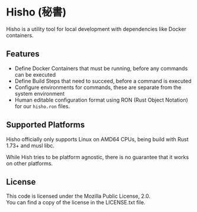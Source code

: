 # Hisho (秘書)

Hisho is a utility tool for local development with dependencies like Docker containers.

## Features

* Define Docker Containers that must be running, before any commands can be executed
* Define Build Steps that need to succeed, before a command is executed
* Configure environments for commands, these are separate from the system environment
* Human editable configuration format using RON (Rust Object Notation) for our `hisho.ron` files.

## Supported Platforms

Hisho officially only supports Linux on AMD64 CPUs, being build with Rust 1.73+ and musl libc.

While Hish tries to be platform agnostic, there is no guarantee that it works on other platforms.

## License

This code is licensed under the Mozilla Public License, 2.0.  
You can find a copy of the license in the LICENSE.txt file.
